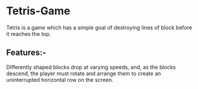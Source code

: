 # Tetris-Game
Tetris is a game which has a simple goal of destroying lines of block before it reaches the top.
## Features:-
Differently shaped blocks drop at varying speeds, and, as the blocks descend, the
player must rotate and arrange them to create an uninterrupted horizontal row on the screen.
